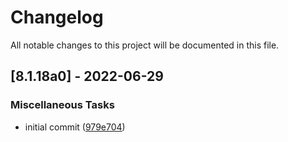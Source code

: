 # Changelog

All notable changes to this project will be documented in this file.

## [8.1.18a0] - 2022-06-29

### Miscellaneous Tasks

- initial commit ([979e704](https://github.com/ignition-api/stubs/commit/979e704073701e2e1d227737b8fc493956677e69))

<!-- generated by git-cliff -->
